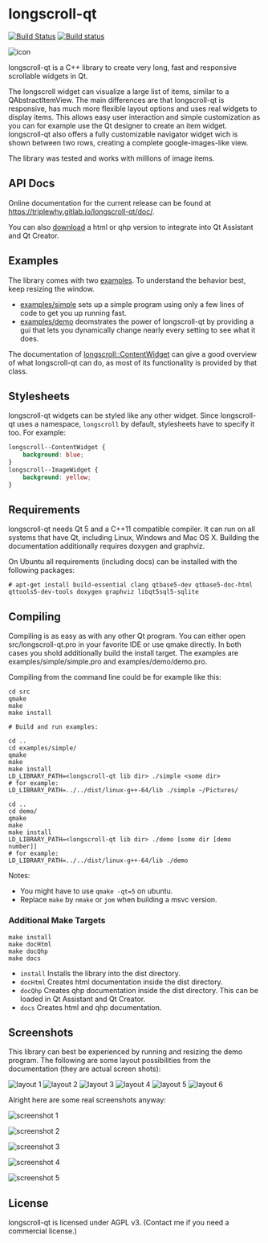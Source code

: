 # longscroll-qt
[![Build Status](https://travis-ci.org/TripleWhy/longscroll-qt.svg?branch=master)](https://travis-ci.org/TripleWhy/longscroll-qt) [![Build status](https://ci.appveyor.com/api/projects/status/wpkj3f4oca4umh4t/branch/master?svg=true)](https://ci.appveyor.com/project/TripleWhy/longscroll-qt/branch/master)

![icon](doxygen/img/longscroll-qt-icon-128.png)

longscroll-qt is a C++ library to create very long, fast and responsive scrollable widgets in Qt.

The longscroll widget can visualize a large list of items, similar to a QAbstractItemView.
The main differences are that longscroll-qt is responsive, has much more flexible layout options and uses real widgets to display items.
This allows easy user interaction and simple customization as you can for example use the Qt designer to create an item widget.
longscroll-qt also offers a fully customizable navigator widget wich is shown between two rows, creating a complete google-images-like view.

The library was tested and works with millions of image items.

## API Docs
Online documentation for the current release can be found at https://triplewhy.gitlab.io/longscroll-qt/doc/.

You can also [download](../../releases) a html or qhp version to integrate into Qt Assistant and Qt Creator.

## Examples
The library comes with two [examples](examples). To understand the behavior best, keep resizing the window.
- [examples/simple](examples/simple) sets up a simple program using only a few lines of code to get you up running fast.
- [examples/demo](examples/demo) deomstrates the power of longscroll-qt by providing a gui that lets you dynamically change nearly every setting to see what it does.

The documentation of [longscroll::ContentWidget](https://triplewhy.gitlab.io/longscroll-qt/doc/classlongscroll_1_1_content_widget.html) can give a good overview of what longscroll-qt can do, as most of its functionality is provided by that class.

## Stylesheets
longscroll-qt widgets can be styled like any other widget. Since longscroll-qt uses a namespace, `longscroll` by default, stylesheets have to specify it too. For example:
```css
longscroll--ContentWidget {
	background: blue;
}
longscroll--ImageWidget {
	background: yellow;
}
```

## Requirements
longscroll-qt needs Qt 5 and a C++11 compatible compiler. It can run on all systems that have Qt, including Linux, Windows and Mac OS X.
Building the documentation additionally requires doxygen and graphviz.

On Ubuntu all requirements (including docs) can be installed with the following packages:
```
# apt-get install build-essential clang qtbase5-dev qtbase5-doc-html qttools5-dev-tools doxygen graphviz libqt5sql5-sqlite
```

## Compiling
Compiling is as easy as with any other Qt program. You can either open src/longscroll-qt.pro in your favorite IDE or use qmake directly. In both cases you shold additionally build the install target.
The examples are examples/simple/simple.pro and examples/demo/demo.pro.

Compiling from the command line could be for example like this:
```
cd src
qmake
make
make install

# Build and run examples:

cd ..
cd examples/simple/
qmake
make
make install
LD_LIBRARY_PATH=<longscroll-qt lib dir> ./simple <some dir>
# for example:
LD_LIBRARY_PATH=../../dist/linux-g++-64/lib ./simple ~/Pictures/

cd ..
cd demo/
qmake
make
make install
LD_LIBRARY_PATH=<longscroll-qt lib dir> ./demo [some dir [demo number]]
# for example:
LD_LIBRARY_PATH=../../dist/linux-g++-64/lib ./demo
```
Notes:
- You might have to use `qmake -qt=5` on ubuntu.
- Replace `make` by `nmake` or `jom` when building a msvc version.

### Additional Make Targets
```
make install
make docHtml
make docQhp
make docs
```
- `install`  Installs the library into the dist directory.
- `docHtml`  Creates html documentation inside the dist directory.
- `docQhp`   Creates qhp documentation inside the dist directory. This can be loaded in Qt Assistant and Qt Creator.
- `docs`     Creates html and qhp documentation.

## Screenshots
This library can best be experienced by running and resizing the demo program.
The following are some layout possibilities from the documentation (they are actual screen shots):

![layout 1](doxygen/img/layout1.png)
![layout 2](doxygen/img/layout2.png)
![layout 3](doxygen/img/layout3.png)
![layout 4](doxygen/img/layout4.png)
![layout 5](doxygen/img/layout5.png)
![layout 6](doxygen/img/layout6.png)

Alright here are some real screenshots anyway:

![screenshot 1](doxygen/img/screen01.jpg)

![screenshot 2](doxygen/img/screen02.jpg)

![screenshot 3](doxygen/img/screen04.jpg)

![screenshot 4](doxygen/img/screen06.jpg)

![screenshot 5](doxygen/img/screen05.jpg)

## License
longscroll-qt is licensed under AGPL v3. (Contact me if you need a commercial license.)
